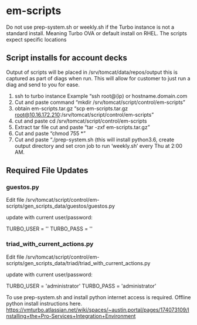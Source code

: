 # em-scripts

Do not use prep-system.sh or weekly.sh if the Turbo instance is not a standard install.  Meaning Turbo OVA or default install on RHEL.  The scripts expect specific locations 
 

## Script installs for account decks 

Output of scripts will be placed in /srv/tomcat/data/repos/output this is captured as part of diags when run.  This will allow for customer to just run a diag and send to you for ease. 

1. ssh to turbo instance Example “ssh root@(ip) or hostname.domain.com 
2. Cut and paste command “mkdir /srv/tomcat/script/control/em-scripts” 
3. obtain em-scripts.tar.gz  “scp em-scripts.tar.gz root@10.16.172.210:/srv/tomcat/script/control/em-scripts” 
4. cut and paste cd /srv/tomcat/script/control/em-scripts 
5. Extract tar file cut and paste “tar -zxf em-scripts.tar.gz” 
6. Cut and paste “chmod 755 *” 
7. Cut and paste “./prep-system.sh (this will install python3.6, create output directory and set cron job to run ‘weekly.sh’ every Thu at 2:00 AM. 

## Required File Updates  

### guestos.py
Edit file /srv/tomcat/script/control/em-scripts/gen_scripts_data/guestos/guestos.py 

update with current user/password: 

TURBO_USER = '<user>' 
TURBO_PASS = '<password>' 

 
### triad_with_current_actions.py 
Edit file /srv/tomcat/script/control/em-scripts/gen_scripts_data/triad/triad_with_current_actions.py 

update with current user/password:

TURBO_USER = 'administrator' 
TURBO_PASS = 'administrator' 

 

 

To use prep-system.sh and install python internet access is required.  Offline python install instructions here.  https://vmturbo.atlassian.net/wiki/spaces/~austin.portal/pages/174073109/Installing+the+Pro-Services+Integration+Environment 
